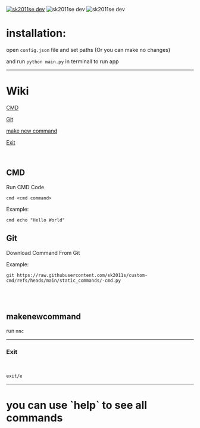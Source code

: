 <a href=https://discord.gg/3Un9ub7BET><img src="https://badgen.net/discord/members/3Un9ub7BET" alt="sk2011se dev"></a>
<img src="https://img.shields.io/github/stars/sk2011s/custom-cmd.svg" alt="sk2011se dev">
<img src="https://img.shields.io/github/forks/sk2011s/custom-cmd.svg" alt="sk2011se dev">

# installation:

open `config.json` file and set paths (Or you can make no changes)

and run `python main.py` in terminall to run app
<!--از تگ hr  برای خط استفاده کن-->
<hr>

# Wiki

<!--برای همه لینک هات یه پارامتر title هم بزار -->

<a title="کامند پرامپ ویندوز" href="#cmd">CMD</a>

<a title="برنامه گیت ویندوز" href="#git">Git</a>

<a title="این دستور رو بنویس" href="#makenewcommand">make new command</a>

<a title="خروج" href="#exit">Exit</a>

<br>
<h2>CMD</h2>
Run CMD Code

`cmd <cmd command>`

Example:
  
`cmd echo "Hello World"`
<br>
<h2>Git</h2>
Download Command From Git

Example:

```
git https://raw.githubusercontent.com/sk2011s/custom-cmd/refs/heads/main/static_commands/-cmd.py
```
<br>
<BR>
<h2>makenewcommand</h2>

run `mnc`
<br>
<HR>
<H3>Exit</H3>
<BR>
<!--بخخشید داداش تو هر HTML از تگ H2 میشه فقط 3 بار استفاده کرد نه 4 بار-->

`exit/e`
<HR>
<H1>you  can use `help` to see all commands</H1>
<!--امیدوارم از ادیت من خوشت بیاد ولی برات اوکیش کردم چون خیلی سرسری نوشتیش چون دسترسی سابمیت ندارم برات تو تلگرام میفرستم و برای اون بخش make new command یه توضیحی بده چون انگاری فقط نوشتس و معنایی برا مخاطب نداره-->
<!--از تگ br کمتر استفاده کن تا متن دلنشین تر شه-->
<!--از طرف دوست عزیزت isme8349 -->